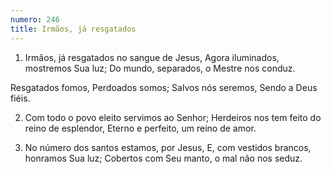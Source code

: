 ```yaml
---
numero: 246
title: Irmãos, já resgatados
---
```

1. Irmãos, já resgatados no sangue de Jesus,
Agora iluminados, mostremos Sua luz;
Do mundo, separados, o Mestre nos conduz.

Resgatados fomos,
Perdoados somos;
Salvos nós seremos,
Sendo a Deus fiéis.

2. Com todo o povo eleito servimos ao Senhor;
Herdeiros nos tem feito do reino de esplendor,
Eterno e perfeito, um reino de amor.

3. No número dos santos estamos, por Jesus,
E, com vestidos brancos, honramos Sua luz;
Cobertos com Seu manto, o mal não nos seduz.
